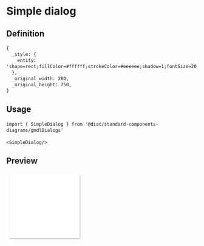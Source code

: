 # Simple dialog

## Definition

```
{
  _style: { 
    entity: 'shape=rect;fillColor=#ffffff;strokeColor=#eeeeee;shadow=1;fontSize=20;fontColor=#000000;align=left;spacing=16;verticalAlign=top;fontStyle=0;spacingTop=-5;recursiveResize=0;whiteSpace=wrap;html=1;',
  },
  _original_width: 280,
  _original_height: 250,
}
```

## Usage

```
import { SimpleDialog } from '@diac/standard-components-diagrams/gmdlDialogs'

<SimpleDialog/>
```

## Preview

<img src="./simple-dialog.png" width="200"/>
